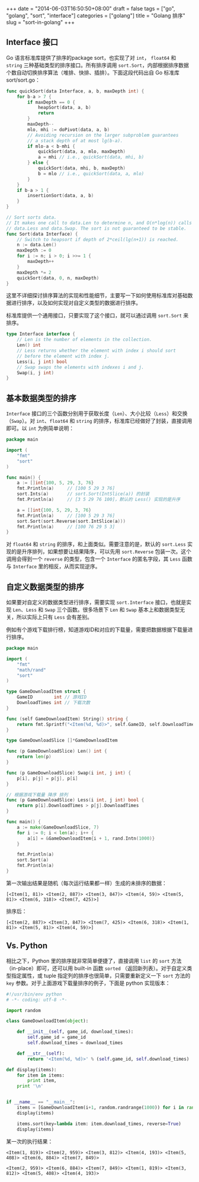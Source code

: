 +++
date = "2014-06-03T16:50:50+08:00"
draft = false
tags = ["go", "golang", "sort", "interface"]
categories = ["golang"]
title = "Golang 排序"
slug = "sort-in-golang"
+++

## Interface 接口

Go 语言标准库提供了排序的package sort，也实现了对 `int`， `float64` 和 `string` 三种基础类型的排序接口。所有排序调用 `sort.Sort`，内部根据排序数据个数自动切换排序算法（堆排、快排、插排）。下面这段代码出自 Go 标准库 sort/sort.go：

```go
func quickSort(data Interface, a, b, maxDepth int) {
    for b-a > 7 {
        if maxDepth == 0 {
            heapSort(data, a, b)
            return
        }
        maxDepth--
        mlo, mhi := doPivot(data, a, b)
        // Avoiding recursion on the larger subproblem guarantees
        // a stack depth of at most lg(b-a).
        if mlo-a < b-mhi {
            quickSort(data, a, mlo, maxDepth)
            a = mhi // i.e., quickSort(data, mhi, b)
        } else {
            quickSort(data, mhi, b, maxDepth)
            b = mlo // i.e., quickSort(data, a, mlo)
        }
    }
    if b-a > 1 {
        insertionSort(data, a, b)
    }
}

// Sort sorts data.
// It makes one call to data.Len to determine n, and O(n*log(n)) calls to
// data.Less and data.Swap. The sort is not guaranteed to be stable.
func Sort(data Interface) {
    // Switch to heapsort if depth of 2*ceil(lg(n+1)) is reached.
    n := data.Len()
    maxDepth := 0
    for i := n; i > 0; i >>= 1 {
        maxDepth++
    }
    maxDepth *= 2
    quickSort(data, 0, n, maxDepth)
}
```

<!--more-->

这里不详细探讨排序算法的实现和性能细节，主要写一下如何使用标准库对基础数据进行排序，以及如何实现对自定义类型的数据进行排序。

标准库提供一个通用接口，只要实现了这个接口，就可以通过调用 `sort.Sort` 来排序。

```go
type Interface interface {
    // Len is the number of elements in the collection.
    Len() int
    // Less returns whether the element with index i should sort
    // before the element with index j.
    Less(i, j int) bool
    // Swap swaps the elements with indexes i and j.
    Swap(i, j int)
}
```

## 基本数据类型的排序

`Interface` 接口的三个函数分别用于获取长度（`Len`）、大小比较（`Less`）和交换（`Swap`）。对 `int`、`float64` 和 `string` 的排序，标准库已经做好了封装，直接调用即可。以 `int` 为例简单说明：

```go
package main                                                                                                                                                                                                 

import (
    "fmt"
    "sort"
)

func main() {
    a := []int{100, 5, 29, 3, 76} 
    fmt.Println(a)     // [100 5 29 3 76]
    sort.Ints(a)       // sort.Sort(IntSlice(a)) 的封装
    fmt.Println(a)     // [3 5 29 76 100]，默认的 Less() 实现的是升序

    a = []int{100, 5, 29, 3, 76} 
    fmt.Println(a)     // [100 5 29 3 76]
    sort.Sort(sort.Reverse(sort.IntSlice(a)))
    fmt.Println(a)     // [100 76 29 5 3]
}
```

对 `float64` 和 `string` 的排序，和上面类似。需要注意的是，默认的 `sort.Less` 实现的是升序排列，如果想要让结果降序，可以先用 `sort.Reverse` 包装一次。这个调用会得到一个 `reverse` 的类型，包含一个 `Interface` 的匿名字段，其 `Less` 函数与 `Interface` 里的相反，从而实现逆序。

## 自定义数据类型的排序

如果要对自定义的数据类型进行排序，需要实现 `sort.Interface` 接口，也就是实现 `Len`、`Less` 和 `Swap` 三个函数。很多场景下 `Len` 和 `Swap` 基本上和数据类型无关，所以实际上只有 `Less` 会有差别。

例如有个游戏下载排行榜，知道游戏ID和对应的下载量，需要把数据根据下载量进行排序。

```go
package main

import (
    "fmt"
    "math/rand"
    "sort"
)

type GameDownloadItem struct {
    GameID        int // 游戏ID
    DownloadTimes int // 下载次数
}

func (self GameDownloadItem) String() string {
    return fmt.Sprintf("<Item(%d, %d)>", self.GameID, self.DownloadTimes)
}

type GameDownloadSlice []*GameDownloadItem

func (p GameDownloadSlice) Len() int {
    return len(p)
}

func (p GameDownloadSlice) Swap(i int, j int) {
    p[i], p[j] = p[j], p[i]
}

// 根据游戏下载量 降序 排列
func (p GameDownloadSlice) Less(i int, j int) bool {
    return p[i].DownloadTimes > p[j].DownloadTimes
}

func main() {
    a := make(GameDownloadSlice, 7)
    for i := 0; i < len(a); i++ {
        a[i] = &GameDownloadItem{i + 1, rand.Intn(1000)}
    }

    fmt.Println(a)
    sort.Sort(a)
    fmt.Println(a)
}
```

第一次输出结果是随机（每次运行结果都一样）生成的未排序的数据：

```text
[<Item(1, 81)> <Item(2, 887)> <Item(3, 847)> <Item(4, 59)> <Item(5, 81)> <Item(6, 318)> <Item(7, 425)>]
```

排序后：

```text
[<Item(2, 887)> <Item(3, 847)> <Item(7, 425)> <Item(6, 318)> <Item(1, 81)> <Item(5, 81)> <Item(4, 59)>]
```

## Vs. Python

相比之下，Python 里的排序就非常简单便捷了，直接调用 `list` 的 `sort` 方法（in-place）即可，还可以用 built-in 函数 `sorted` （返回新列表）。对于自定义类型指定属性，或 tuple 指定列的排序也很简单，只需要重新定义一下 `sort` 方法的 `key` 参数。对于上面游戏下载量排序的例子，下面是 python 实现版本：

```python
#!/usr/bin/env python                                                                                                                                                                                        
# -*- coding: utf-8 -*-

import random

class GameDownloadItem(object):

    def __init__(self, game_id, download_times):
        self.game_id = game_id
        self.download_times = download_times

    def __str__(self):
        return '<Item(%d, %d)>' % (self.game_id, self.download_times)

def display(items):
    for item in items:
        print item,
    print '\n'


if __name__ == "__main__":
    items = [GameDownloadItem(i+1, random.randrange(1000)) for i in range(7)]
    display(items)

    items.sort(key=lambda item: item.download_times, reverse=True)
    display(items)
```

某一次的执行结果：

```text
<Item(1, 819)> <Item(2, 959)> <Item(3, 812)> <Item(4, 193)> <Item(5, 408)> <Item(6, 884)> <Item(7, 849)> 

<Item(2, 959)> <Item(6, 884)> <Item(7, 849)> <Item(1, 819)> <Item(3, 812)> <Item(5, 408)> <Item(4, 193)> 
```

